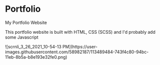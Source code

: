 # Portfolio
My Portfolio Website
<p>This portfolio website is built with HTML, CSS (SCSS) and I'd probably add some Javascript</p>
![scrnli_3_26_2021_10-54-13 PM](https://user-images.githubusercontent.com/58982187/113489484-743f4c80-94bc-11eb-8b5a-b8e193e32fe0.png)
